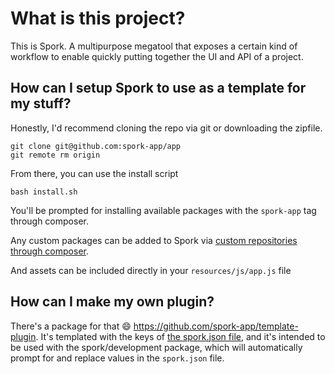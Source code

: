 # What is this project?
This is Spork. A multipurpose megatool that exposes a certain kind of workflow to enable quickly putting together the UI and API of a project.

## How can I setup Spork to use as a template for my stuff?
Honestly, I'd recommend cloning the repo via git or downloading the zipfile.

```
git clone git@github.com:spork-app/app
git remote rm origin
```

From there, you can use the install script

```
bash install.sh
```

You'll be prompted for installing available packages with the `spork-app` tag through composer.

Any custom packages can be added to Spork via [custom repositories through composer](https://getcomposer.org/doc/05-repositories.md#vcs).

And assets can be included directly in your `resources/js/app.js` file

## How can I make my own plugin?
There's a package for that :smile: https://github.com/spork-app/template-plugin. It's templated with the keys of [the spork.json file](https://github.com/spork-app/template-plugin/blob/main/spork.json), and it's intended to be used with the spork/development package, which will automatically prompt for and replace values in the `spork.json` file.
